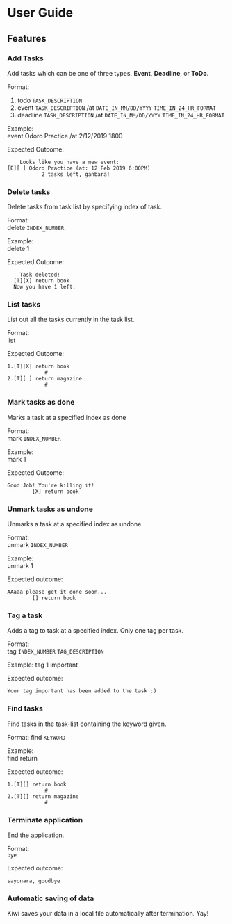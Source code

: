 # User Guide

## Features 

### Add Tasks

Add tasks which can be one of three types, **Event**, 
**Deadline**, or **ToDo**.

Format:
1. todo `TASK_DESCRIPTION`
2. event `TASK_DESCRIPTION` /at `DATE_IN_MM/DD/YYYY` `TIME_IN_24_HR_FORMAT` 
3. deadline `TASK_DESCRIPTION` /at `DATE_IN_MM/DD/YYYY` `TIME_IN_24_HR_FORMAT`

Example:  
event Odoro Practice /at 2/12/2019 1800

Expected Outcome:
```
    Looks like you have a new event:
[E][ ] Odoro Practice (at: 12 Feb 2019 6:00PM) 
           2 tasks left, ganbara!
```

### Delete tasks

Delete tasks from task list by specifying index of task.

Format:  
delete `INDEX_NUMBER`

Example:  
delete 1

Expected Outcome:
```
    Task deleted!   
  [T][X] return book
  Now you have 1 left.
```

### List tasks

List out all the tasks currently in the task list.

Format:   
list 

Expected Outcome:  
```
1.[T][X] return book
            #
2.[T][ ] return magazine
            #
```

### Mark tasks as done

Marks a task at a specified index as done

Format:  
mark `INDEX_NUMBER`

Example:  
mark 1

Expected Outcome:  
```
Good Job! You're killing it!
        [X] return book
```

### Unmark tasks as undone 

Unmarks a task at a specified index as undone.

Format:  
unmark `INDEX_NUMBER`

Example:  
unmark 1

Expected outcome:
```
AAaaa please get it done soon...
        [] return book
```

### Tag a task

Adds a tag to task at a specified index. Only one tag per task.

Format:  
tag `INDEX_NUMBER` `TAG_DESCRIPTION`

Example: 
tag 1 important 

Expected outcome: 
```
Your tag important has been added to the task :)
```

### Find tasks 

Find tasks in the task-list containing the keyword given.

Format: 
find `KEYWORD`

Example:  
find return 

Expected outcome:
```
1.[T][] return book
            #
2.[T][] return magazine
            #
```

### Terminate application 

End the application. 

Format:  
`bye`

Expected outcome:  
```
sayonara, goodbye
```

### Automatic saving of data

Kiwi saves your data in a local file automatically after termination. Yay!